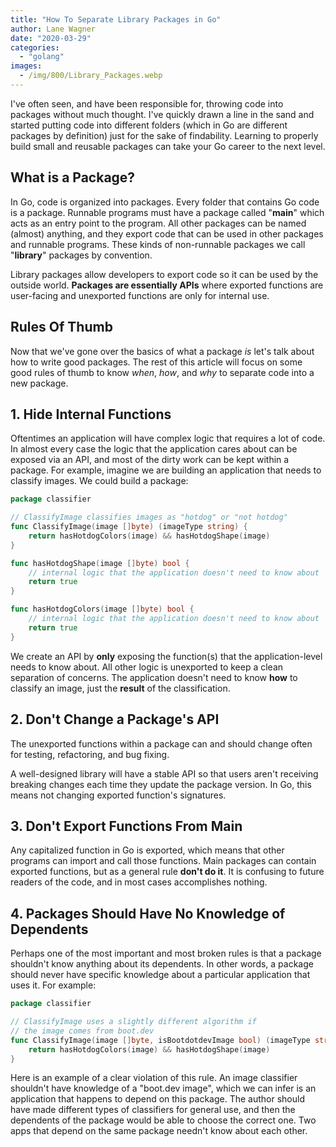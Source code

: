 ```yaml
---
title: "How To Separate Library Packages in Go"
author: Lane Wagner
date: "2020-03-29"
categories: 
  - "golang"
images:
  - /img/800/Library_Packages.webp
---
```


I've often seen, and have been responsible for, throwing code into packages without much thought. I've quickly drawn a line in the sand and started putting code into different folders (which in Go are different packages by definition) just for the sake of findability. Learning to properly build small and reusable packages can take your Go career to the next level.

## What is a Package?

In Go, code is organized into packages. Every folder that contains Go code is a package. Runnable programs must have a package called "**main**" which acts as an entry point to the program. All other packages can be named (almost) anything, and they export code that can be used in other packages and runnable programs. These kinds of non-runnable packages we call "**library**" packages by convention.

Library packages allow developers to export code so it can be used by the outside world. **Packages are essentially APIs** where exported functions are user-facing and unexported functions are only for internal use.

## Rules Of Thumb

Now that we've gone over the basics of what a package _is_ let's talk about how to write good packages. The rest of this article will focus on some good rules of thumb to know _when_, _how_, and _why_ to separate code into a new package.

## 1. Hide Internal Functions

Oftentimes an application will have complex logic that requires a lot of code. In almost every case the logic that the application cares about can be exposed via an API, and most of the dirty work can be kept within a package. For example, imagine we are building an application that needs to classify images. We could build a package:

```go
package classifier

// ClassifyImage classifies images as "hotdog" or "not hotdog"
func ClassifyImage(image []byte) (imageType string) {
	return hasHotdogColors(image) && hasHotdogShape(image)
}

func hasHotdogShape(image []byte) bool {
	// internal logic that the application doesn't need to know about
	return true
}

func hasHotdogColors(image []byte) bool {
	// internal logic that the application doesn't need to know about
	return true
}
```

We create an API by **only** exposing the function(s) that the application-level needs to know about. All other logic is unexported to keep a clean separation of concerns. The application doesn't need to know **how** to classify an image, just the **result** of the classification.

## 2. Don't Change a Package's API

The unexported functions within a package can and should change often for testing, refactoring, and bug fixing.

A well-designed library will have a stable API so that users aren't receiving breaking changes each time they update the package version. In Go, this means not changing exported function's signatures.

## 3. Don't Export Functions From Main

Any capitalized function in Go is exported, which means that other programs can import and call those functions. Main packages can contain exported functions, but as a general rule **don't do it**. It is confusing to future readers of the code, and in most cases accomplishes nothing.

## 4. Packages Should Have No Knowledge of Dependents

Perhaps one of the most important and most broken rules is that a package shouldn't know anything about its dependents. In other words, a package should never have specific knowledge about a particular application that uses it. For example:

```go
package classifier

// ClassifyImage uses a slightly different algorithm if
// the image comes from boot.dev
func ClassifyImage(image []byte, isBootdotdevImage bool) (imageType string) {
	return hasHotdogColors(image) && hasHotdogShape(image)
}
```

Here is an example of a clear violation of this rule. An image classifier shouldn't have knowledge of a "boot.dev image", which we can infer is an application that happens to depend on this package. The author should have made different types of classifiers for general use, and then the dependents of the package would be able to choose the correct one. Two apps that depend on the same package needn't know about each other.
